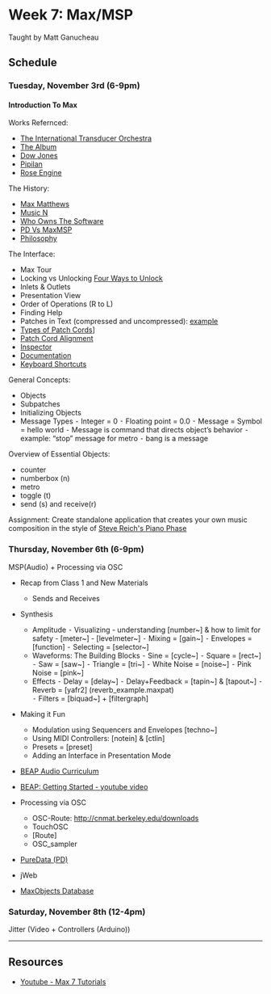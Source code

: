 # Week 7: Max/MSP
Taught by Matt Ganucheau

## Schedule

### Tuesday, November 3rd (6-9pm)

#### Introduction To Max

Works Refernced:
* [The International Transducer Orchestra](https://cycling74.com/project/international-transducer-orchestra/)
* [The Album](https://cycling74.com/project/album/)
* [Dow Jones](https://cycling74.com/project/dow-jones/)
* [Pipilan](https://cycling74.com/project/pipilan-gamelan-composition-real-time/) 
* [Rose Engine](http://www.tedwiggin.com/Rose_Engine)

The History:
* [Max Matthews](http://en.wikipedia.org/wiki/Max_Mathews)
* [Music N](http://en.wikipedia.org/wiki/MUSIC-N)
* [Who Owns The Software](http://msp.ucsd.edu/Publications/isea-reprint.pdf)
* [PD Vs MaxMSP](http://en.wikipedia.org/wiki/Pure_Data)
* [Philosophy](http://createdigitalmusic.com/2005/05/maxmsp-and-pd-political-manifestos-and-free-music-software/)


The Interface:
* Max Tour
* Locking vs Unlocking [Four Ways to Unlock](https://cycling74.com/2011/04/12/week-1/#.VjlLRq6rRE4)
* Inlets & Outlets
* Presentation View
* Order of Operations (R to L)
* Finding Help
* Patches in Text (compressed and uncompressed): [example](http://cycling74.com/toolbox/8-channel-mixer/)
* [Types of Patch Cords](https://docs.cycling74.com/max7/vignettes/patch_cords)]
* [Patch Cord Alignment](https://docs.cycling74.com/max7/vignettes/aligning_patchcords)
* [Inspector](https://docs.cycling74.com/max7/vignettes/inspector)
* [Documentation](https://docs.cycling74.com/max7/)
* [Keyboard Shortcuts](https://docs.cycling74.com/max7/vignettes/shortcuts)

General Concepts:
* Objects
* Subpatches
* Initializing Objects
* Message Types
    ⁃ Integer = 0
    ⁃ Floating point = 0.0
    ⁃ Message = Symbol = hello world
    ⁃ Message is command that directs object’s behavior
    ⁃ example: “stop” message for metro
    ⁃ bang is a message

Overview of Essential Objects:
* counter
* numberbox (n)
* metro
* toggle (t)
* send (s) and receive(r)

Assignment:
Create standalone application that creates your own music composition in the style of [Steve Reich's Piano Phase](http://toddtarantino.com/hum/reich_pianophase.html)


### Thursday, November 6th (6-9pm)
MSP(Audio) + Processing via OSC

* Recap from Class 1 and New Materials
    - Sends and Receives

* Synthesis
	- Amplitude
		⁃ Visualizing
			- understanding [number~] & how to limit for safety
			- [meter~]
			- [levelmeter~] 
		⁃ Mixing	 	= [gain~]
		⁃ Envelopes 		= [function]
		⁃ Selecting		= [selector~]
	- Waveforms: The Building Blocks
		⁃ Sine 	 		= [cycle~]
		⁃ Square 		= [rect~]
		⁃ Saw	 		= [saw~]
		⁃ Triangle 		= [tri~]
		⁃ White Noise 		= [noise~]
		⁃ Pink Noise 		= [pink~]	 
	- Effects
		⁃ Delay 		= [delay~]
		⁃ Delay+Feedback	= [tapin~] & [tapout~] 
		⁃ Reverb		= [yafr2] (reverb_example.maxpat)		
		⁃ Filters		= [biquad~] + [filtergraph]


* Making it Fun
	- Modulation using Sequencers and Envelopes [techno~] 
	- Using MIDI Controllers: [notein] & [ctlin] 
	- Presets	= [preset]
	- Adding an Interface in Presentation Mode

* [BEAP Audio Curriculum](https://cycling74.com/wiki/index.php?title=BEAP_Analog_Model_Curriculum_Outline&oldid=4425)
* [BEAP: Getting Started - youtube video](https://www.youtube.com/watch?v=A7EMG7Tnots)
* Processing via OSC
	- OSC-Route: http://cnmat.berkeley.edu/downloads
	- TouchOSC
	- [Route]
	- OSC_sampler  
* [PureData (PD)](http://puredata.info/)
* jWeb
* [MaxObjects Database](http://www.maxobjects.com/)


### Saturday, November 8th (12-4pm)
Jitter (Video + Controllers (Arduino))


----------

## Resources
* [Youtube - Max 7 Tutorials](https://www.youtube.com/watch?v=xRd0-giLGPM&list=PLVIa8UkRzErsdnC1DEpDy7S9Ss7BhY7nY)

